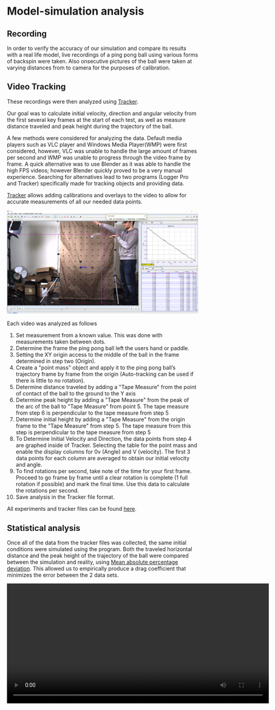 # Model-simulation analysis

## Recording

In order to verify the accuracy of our simulation and compare its results with a real life model, live recordings of a ping pong ball 
using various forms of backspin were taken. Also onsecutive pictures of the ball were taken at varying distances from to camera for the 
purposes of calibration.



## Video Tracking

These recordings were then analyzed using [Tracker](https://physlets.org/tracker/). 

Our goal was to calculate initial velocity, direction and angular velocity from the first several key frames at the start of each test, as well as measure distance traveled and peak height during the trajectory of the ball.

A few methods were considered for analyzing the data. Default media players such as VLC player and Windows Media Player(WMP) were first considered, 
however, VLC was unable to handle the large amount of frames per second and WMP was unable to progress through the video frame by frame. 
A quick alternative was to use Blender as it was able to handle the high FPS videos; however Blender quickly proved to be a very manual experience. Searching for 
alternatives lead to two programs (Logger Pro and Tracker) specifically made for tracking objects and providing data.

[Tracker](https://physlets.org/tracker/) allows adding calibrations and overlays to the video to allow for accurate measurements of all our needed data points.

![tracker screenshot](/assets/img/tracker-1.png)

Each video was analyzed as follows
1. Set measurement from a known value. This was done with measurements taken between dots.
1. Determine the frame the ping pong ball left the users hand or paddle.
3. Setting the XY origin access to the middle of the ball in the frame determined in step two (Origin).
4. Create a "point mass" object and apply it to the ping pong ball’s trajectory frame by frame from the origin (Auto-tracking can be used if there is little to no rotation).
5. Determine distance traveled by adding a "Tape Measure" from the point of contact of the ball to the ground to the Y axis
6. Determine peak height by adding a "Tape Measure" from the peak of the arc of the ball to "Tape Measure" from point 5. The tape measure from step 6 is perpendicular to the tape measure from step 5
7. Determine initial height by adding a "Tape Measure" from the origin frame to the "Tape Measure" from step 5.  The tape measure from this step is perpendicular to the tape measure from step 5
8. To Determine Initial Velocity and Direction, the data points from step 4 are graphed inside of Tracker. Selecting the table for the point mass and enable the display columns for 0v (Angle) and V (velocity). The first 3 data points for each column are averaged to obtain our initial velocity and angle.
9. To find rotations per second, take note of the time for your first frame. Proceed to go frame by frame until a clear rotation is complete (1 full rotation if possible) and mark the final time. Use this data to calculate the rotations per second.
10. Save analysis in the Tracker file format.

All experiments and tracker files can be found [here](https://drive.google.com/open?id=13s44bDiHoIOLwxcdRP3JzrFp18kntRWG).

## Statistical analysis

Once all of the data from the tracker files was collected, the same initial conditions were simulated using the program. Both the traveled 
horizontal distance and the peak height of the trajectory of the ball were compared between the simulation and reality, using 
[Mean absolute percentage deviation](https://en.wikipedia.org/wiki/Mean_absolute_percentage_error). This allowed us to empirically produce 
a drag coefficient that minimizes the error between the 2 data sets.

<video controls width="690" height="315">
	<source src="{{site.baseurl}}assets/video/comparison.webm" type="video/webm">
</video>